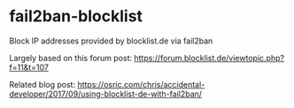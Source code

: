 # fail2ban-blocklist
Block IP addresses provided by blocklist.de via fail2ban

Largely based on this forum post:
https://forum.blocklist.de/viewtopic.php?f=11&t=107

Related blog post: https://osric.com/chris/accidental-developer/2017/09/using-blocklist-de-with-fail2ban/
